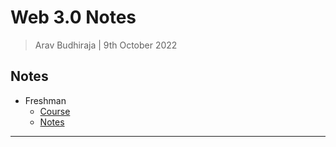 # Web 3.0 Notes

> Arav Budhiraja | 9th October 2022

## Notes

- Freshman
	- [Course](https://learnweb3.io/courses/9a3fafe4-b5eb-4329-bdef-97b2aa6aacc1/lessons)
	- [Notes](https://github.com/arav06/web3/tree/main/freshman/README.md)

***
